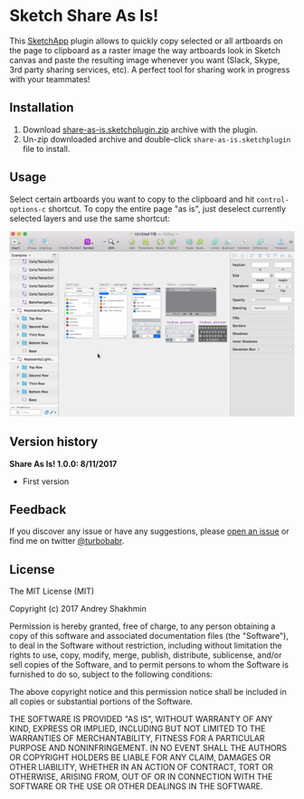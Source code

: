# Sketch Share As Is!

This [SketchApp](https://sketchapp.com/) plugin allows to quickly copy selected or all artboards on the page to clipboard as a raster image the way artboards look in Sketch canvas and paste the resulting image whenever you want (Slack, Skype, 3rd party sharing services, etc). A perfect tool for sharing work in progress with your teammates!

## Installation

1. Download [share-as-is.sketchplugin.zip](https://github.com/turbobabr/sketch-share-as-is/releases/download/v1.0.0/share-as-is.sketchplugin.zip) archive with the plugin.
2. Un-zip downloaded archive and double-click `share-as-is.sketchplugin` file to install.

## Usage

Select certain artboards you want to copy to the clipboard and hit `control-options-c` shortcut. To copy the entire page "as is", just deselect currently selected layers and use the same shortcut:

![Share As Is Demo](docs/share-as-is-demo.gif?raw=true)

## Version history

**Share As Is! 1.0.0: 8/11/2017**
* First version

## Feedback

If you discover any issue or have any suggestions, please [open an issue](https://github.com/turbobabr/sketch-share-as-is/issues) or find me on twitter [@turbobabr](http://twitter.com/turbobabr).

## License

The MIT License (MIT)

Copyright (c) 2017 Andrey Shakhmin

Permission is hereby granted, free of charge, to any person obtaining a copy of this software and associated documentation files (the "Software"), to deal in the Software without restriction, including without limitation the rights to use, copy, modify, merge, publish, distribute, sublicense, and/or sell copies of the Software, and to permit persons to whom the Software is furnished to do so, subject to the following conditions:

The above copyright notice and this permission notice shall be included in all copies or substantial portions of the Software.

THE SOFTWARE IS PROVIDED "AS IS", WITHOUT WARRANTY OF ANY KIND, EXPRESS OR IMPLIED, INCLUDING BUT NOT LIMITED TO THE WARRANTIES OF MERCHANTABILITY, FITNESS FOR A PARTICULAR PURPOSE AND NONINFRINGEMENT. IN NO EVENT SHALL THE AUTHORS OR COPYRIGHT HOLDERS BE LIABLE FOR ANY CLAIM, DAMAGES OR OTHER LIABILITY, WHETHER IN AN ACTION OF CONTRACT, TORT OR OTHERWISE, ARISING FROM, OUT OF OR IN CONNECTION WITH THE SOFTWARE OR THE USE OR OTHER DEALINGS IN THE SOFTWARE.
